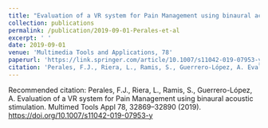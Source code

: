 ```yaml
---
title: "Evaluation of a VR system for Pain Management using binaural acoustic stimulation"
collection: publications
permalink: /publication/2019-09-01-Perales-et-al
excerpt: ' '
date: 2019-09-01
venue: 'Multimedia Tools and Applications, 78'
paperurl: 'https://link.springer.com/article/10.1007/s11042-019-07953-y'
citation: 'Perales, F.J., Riera, L., Ramis, S., Guerrero-López, A. Evaluation of a VR system for Pain Management using binaural acoustic stimulation. Multimed Tools Appl 78, 32869–32890 (2019). https://doi.org/10.1007/s11042-019-07953-y'
---
```

Recommended citation: Perales, F.J., Riera, L., Ramis, S., Guerrero-López, A. Evaluation of a VR system for Pain Management using binaural acoustic stimulation. Multimed Tools Appl 78, 32869–32890 (2019). https://doi.org/10.1007/s11042-019-07953-y
